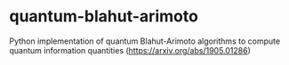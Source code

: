 # quantum-blahut-arimoto
Python implementation of quantum Blahut-Arimoto algorithms to compute quantum information quantities (https://arxiv.org/abs/1905.01286)
